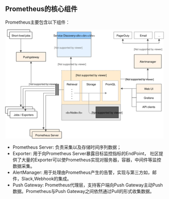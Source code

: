 ## Prometheus的核心组件

Prometheus主要包含以下组件：

![Prometheus架构](../chapter0/static/architecture.svg)

* Prometheus Server: 负责采集以及存储时间序列数据；
* Exporter: 用于向Prometheus Server暴露目标监控指标的EndPoint， 社区提供了大量的Exporter可以使Prometheus实现对服务器，容器，中间件等监控数据采集。
* AlertManager: 用于处理由Prometheus产生的告警，实现与第三方如，邮件，Slack,Webhook的集成。
* Push Gateway: Prometheus代理层，支持客户端向Push Gateway主动Push数据。Prometheus与Push Gateway之间依然通过Pull的形式收集数据。
